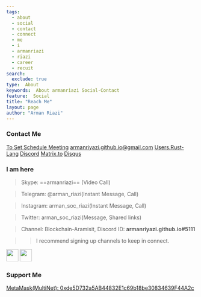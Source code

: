 ```yaml
---
tags:
  - about
  - social
  - contact
  - connect
  - me
  - i
  - armanriazi
  - riazi  
  - career
  - recuit
search:
  exclude: true
type:  About
keywords:  About armanriazi Social-Contact 
feature:  Social
title: "Reach Me"
layout: page
author: "Arman Riazi"
---
```


### Contact Me


[To Set Schedule Meeting](https://calendly.com/armanriyazi-github-io/15min)
<armanriyazi.github.io@gmail.com>
[Users.Rust-Lang](https://users.rust-lang.org/u/armanriazi)
[Discord](https://discord.com/users/armanriyazi.github.io#5111)
[Matrix.to](https://matrix.to/#/@armanriyazi.github.io:matrix.org)
[Disqus](https://armanriyazi-github-io.disqus.com)

### I am here

> Skype: ==armanriazi== (Video Call)

> Telegram: @arman_riazi(Instant Message, Call)

> Instagram: arman_soc_riazi(Instant Message, Call)

> Twitter: arman_soc_riazi(Message, Shared links)

> Channel: Blockchain-Aramisit, Discord ID: **armanriyazi.github.io#5111**

>> I recommend signing up channels to keep in connect.


<p align="left"> <a href="https://www.github.com/armanriazi" target="_blank" rel="noreferrer"><img src="https://cdn-icons-png.flaticon.com/512/1051/1051326.png" width="32" height="32" /></a> <a href="https://www.linkedin.com/in/arman-riazi/" target="_blank" rel="noreferrer"><img src="https://cdn-icons-png.flaticon.com/512/2111/2111532.png" width="32" height="32" /></a></p>

### Support Me
<a href="https://armanriyazi.github.io/">MetaMask(MultiNet): 0xde5D732a5AB44832E1c69b18be30834639F44A2c</a>

